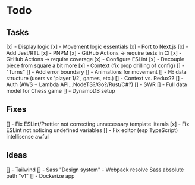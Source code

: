 # Todo

## Tasks

[x] - Display logic
[x] - Movement logic essentials
[x] - Port to Next.js
[x] - Add Jest/RTL
[x] - PNPM
[x] - GitHub Actions -> require tests in CI
[x] - GitHub Actions -> require coverage
[x] - Configure ESLint
[x] - Decouple piece from square a bit more
[x] - Context (fix prop drilling of config)
[] - "Turns"
[] - Add error boundary
[] - Animations for movement
[] - FE data structure (users vs 'player 1/2', games, etc.)
[] - Context vs. Redux??
[] - Auth (AWS + Lambda API...NodeTS?/Go?/Rust/C#?)
[] - SWR
[] - Full data model for Chess game
[] - DynamoDB setup

## Fixes

[] - Fix ESLint/Prettier not correcting unnecessary template literals
[x] - Fix ESLint not noticing undefined variables
[] - Fix editor (esp TypeScript) intellisense awful

## Ideas

[] - Tailwind
[] - Sass "Design system" - Webpack resolve Sass absolute path "v1"
[] - Dockerize app
